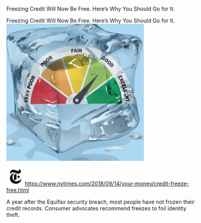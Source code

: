 Freezing Credit Will Now Be Free. Here’s Why You Should Go for It.

Freezing Credit Will Now Be Free. Here’s Why You Should Go for It.
![](../_resources/5a1ffddfb60c165594f0ea332ffbb4f7.png)

![](../_resources/c1150ebfeac128c095f8daaa06ff4b1f.png)https://www.nytimes.com/2018/09/14/your-money/credit-freeze-free.html

A year after the Equifax security breach, most people have not frozen their credit records. Consumer advocates recommend freezes to foil identity theft.